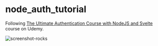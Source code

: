 # node_auth_tutorial

Following [The Ultimate Authentication Course with NodeJS and Svelte](https://www.udemy.com/course/svelte-node-authentication)  course on Udemy.

![screenshot-rocks](https://user-images.githubusercontent.com/65225269/201851517-6b7b7d13-a6d4-41b6-9aeb-f7c11028c321.png)

